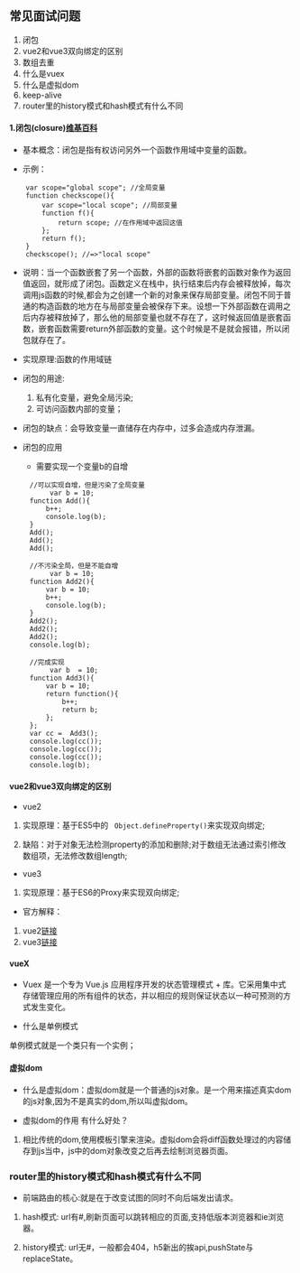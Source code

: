 ## 常见面试问题  

1. 闭包  
2. vue2和vue3双向绑定的区别
3. 数组去重 
4. 什么是vuex 
5. 什么是虚拟dom 
6. keep-alive 
7. router里的history模式和hash模式有什么不同


#### 1.闭包(closure)[维基百科](https://zh.wikipedia.org/wiki/%E9%97%AD%E5%8C%85_(%E8%AE%A1%E7%AE%97%E6%9C%BA%E7%A7%91%E5%AD%A6))

  * 基本概念：闭包是指有权访问另外一个函数作用域中变量的函数。  
  
  * 示例：
  
  ``` 
      var scope="global scope"; //全局变量
      function checkscope(){
          var scope="local scope"; //局部变量
          function f(){
              return scope; //在作用域中返回这值
          };
          return f();
      }
      checkscope(); //=>"local scope"
  ``` 
  
  * 说明：当一个函数嵌套了另一个函数，外部的函数将嵌套的函数对象作为返回值返回，就形成了闭包。函数定义在栈中，执行结束后内存会被释放掉，每次调用js函数的时候,都会为之创建一个新的对象来保存局部变量。闭包不同于普通的构造函数的地方在与局部变量会被保存下来。设想一下外部函数在调用之后内存被释放掉了，那么他的局部变量也就不存在了，这时候返回值是嵌套函数，嵌套函数需要return外部函数的变量。这个时候是不是就会报错，所以闭包就存在了。  

  * 实现原理:函数的作用域链


  * 闭包的用途:

    1. 私有化变量，避免全局污染; 
    2. 可访问函数内部的变量；

  * 闭包的缺点：会导致变量一直储存在内存中，过多会造成内存泄漏。

  * 闭包的应用  

    * 需要实现一个变量b的自增

``` 
     //可以实现自增，但是污染了全局变量
          var b = 10;
     function Add(){
         b++;
         console.log(b);
     }
     Add();
     Add();
     Add();
     
     //不污染全局，但是不能自增
          var b = 10;
     function Add2(){
         var b = 10;
         b++;
         console.log(b);
     }
     Add2();
     Add2();
     Add2();
     console.log(b);
     
     //完成实现
          var b  = 10;
     function Add3(){
         var b = 10;
         return function(){
             b++;
             return b;
         };
     };
     var cc =  Add3();
     console.log(cc());
     console.log(cc());
     console.log(cc());
     console.log(b);
```

#### vue2和vue3双向绑定的区别

  * vue2  
  
   1. 实现原理：基于ES5中的 ` Object.defineProperty()`来实现双向绑定;

   2. 缺陷：对于对象无法检测property的添加和删除;对于数组无法通过索引修改数组项，无法修改数组length;
   
  * vue3  

   1. 实现原理：基于ES6的Proxy来实现双向绑定;

  * 官方解释： 
    
   1. vue2[链接](https://cn.vuejs.org/v2/guide/reactivity.html) 
   2. vue3[链接](https://v3.cn.vuejs.org/guide/reactivity.html) 


   #### vueX 

  * Vuex 是一个专为 Vue.js 应用程序开发的状态管理模式 + 库。它采用集中式存储管理应用的所有组件的状态，并以相应的规则保证状态以一种可预测的方式发生变化。 

  * 什么是单例模式 

   单例模式就是一个类只有一个实例； 


   #### 虚拟dom 

  * 什么是虚拟dom：虚拟dom就是一个普通的js对象。是一个用来描述真实dom的js对象,因为不是真实的dom,所以叫虚拟dom。 

  * 虚拟dom的作用 有什么好处？
   
   1. 相比传统的dom,使用模板引擎来渲染。虚拟dom会将diff函数处理过的内容储存到js当中，js中的dom对象改变之后再去绘制浏览器页面。

   ### router里的history模式和hash模式有什么不同 

  * 前端路由的核心:就是在于改变试图的同时不向后端发出请求。 

  1. hash模式:  url有#,刷新页面可以跳转相应的页面,支持低版本浏览器和ie浏览器。

  2. history模式: url无#，一般都会404，h5新出的挨api,pushState与replaceState。